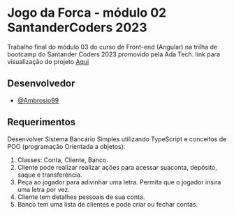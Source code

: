 # Jogo da Forca - módulo 02 SantanderCoders 2023

Trabalho final do módulo 03 do curso de Front-end (Angular) na trilha de bootcamp do Santander Coders 2023 promovido pela Ada Tech.
link para visualização do projeto [Aqui](https://ambrosio99.github.io/sc23-bank-TS/)

## Desenvolvedor

- [@Ambrosio99](https://github.com/Ambrosio99)

## Requerimentos

Desenvolver Sistema Bancário Simples utilizando TypeScript e conceitos de POO (programação Orientada a objetos):

1. Classes: Conta, Cliente, Banco.
2. Cliente pode realizar realizar ações para acessar suaconta, depósito, saque e transferência.
3. Peça ao jogador para adivinhar uma letra. Permita que o jogador insira uma letra por vez.
4. Cliente tem detalhes pessoais de sua conta.
5. Banco tem uma lista de clientes e pode criar ou fechar contas.
